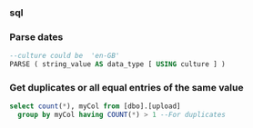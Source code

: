 
### sql

### Parse dates
```sql
--culture could be  'en-GB'
PARSE ( string_value AS data_type [ USING culture ] )  
```
### Get duplicates or all equal entries of the same value
```sql
select count(*), myCol from [dbo].[upload]
  group by myCol having COUNT(*) > 1 --For duplicates
```
